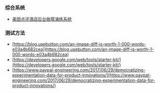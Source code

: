 ### 综合系统
- [美团点评酒店后台故障演练系统](https://tech.meituan.com/thrifycopy_and_faultdrill_system.html)

### 测试方法
- [https://blog.usebutton.com/an-image-diff-is-worth-1-000-words-e03a4b682cea](https://blog.usebutton.com/an-image-diff-is-worth-1-000-words-e03a4b682cea)
- [https://developers.google.com/web/tools/starter-kit/](https://developers.google.com/web/tools/starter-kit/)
- [https://www.paypal-engineering.com/2017/06/29/democratizing-experimentation-data-for-product-innovations/](https://www.paypal-engineering.com/2017/06/29/democratizing-experimentation-data-for-product-innovations/)
